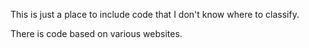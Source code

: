 This is just a place to include code that I don't know where to classify.

There is code based on various websites.